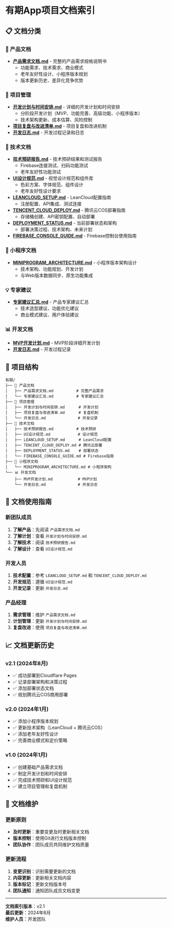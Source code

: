 # 有期App项目文档索引

## 📋 文档分类

### 🎯 产品文档
- **[产品需求文档.md](./产品需求文档.md)** - 完整的产品需求规格说明书
  - 功能需求、技术需求、商业模式
  - 老年友好性设计、小程序版本规划
  - 版本更新历史、差异化竞争优势

### 📅 项目管理
- **[开发计划与时间安排.md](./开发计划与时间安排.md)** - 详细的开发计划和时间安排
  - 分阶段开发计划（MVP、功能完善、高级功能、小程序版本）
  - 技术架构更新、成本估算、风险控制
- **[项目复盘与改进清单.md](./项目复盘与改进清单.md)** - 项目复盘和改进机制
- **[开发日志.md](./开发日志.md)** - 开发过程记录和日志

### 🔧 技术文档
- **[技术预研报告.md](./技术预研报告.md)** - 技术预研结果和测试报告
  - Firebase连接测试、扫码功能测试
  - 老年友好性功能测试
- **[UI设计规范.md](./UI设计规范.md)** - 视觉设计规范和组件库
  - 色彩方案、字体规范、组件设计
  - 老年友好性设计要求
- **[LEANCLOUD_SETUP.md](./LEANCLOUD_SETUP.md)** - LeanCloud配置指南
  - 注册配置、API集成、测试连接
- **[TENCENT_CLOUD_DEPLOY.md](./TENCENT_CLOUD_DEPLOY.md)** - 腾讯云COS部署指南
  - 存储桶创建、API密钥配置、自动部署
- **[DEPLOYMENT_STATUS.md](./DEPLOYMENT_STATUS.md)** - 当前部署状态和架构
  - 部署决策过程、技术架构、未来计划
- **[FIREBASE_CONSOLE_GUIDE.md](./FIREBASE_CONSOLE_GUIDE.md)** - Firebase控制台使用指南

### 📱 小程序文档
- **[MINIPROGRAM_ARCHITECTURE.md](./MINIPROGRAM_ARCHITECTURE.md)** - 小程序版本架构设计
  - 技术架构、功能规划、开发计划
  - 与Web版本数据同步、原生功能集成

### 💡 专家建议
- **[专家建议汇总.md](./专家建议汇总.md)** - 产品专家建议汇总
  - 技术选型建议、功能优化建议
  - 商业模式建议、用户体验建议

### 📊 开发文档
- **[MVP开发计划.md](./MVP开发计划.md)** - MVP阶段详细开发计划
- **[开发日志.md](./开发日志.md)** - 开发过程记录

## 📁 项目结构

```
有期/
├── 📄 产品文档
│   ├── 产品需求文档.md          # 完整产品需求
│   └── 专家建议汇总.md          # 专家建议汇总
├── 📅 项目管理
│   ├── 开发计划与时间安排.md      # 开发计划
│   ├── 项目复盘与改进清单.md      # 复盘机制
│   └── 开发日志.md              # 开发记录
├── 🔧 技术文档
│   ├── 技术预研报告.md          # 技术预研
│   ├── UI设计规范.md            # 设计规范
│   ├── LEANCLOUD_SETUP.md      # LeanCloud配置
│   ├── TENCENT_CLOUD_DEPLOY.md # 腾讯云部署
│   ├── DEPLOYMENT_STATUS.md    # 部署状态
│   └── FIREBASE_CONSOLE_GUIDE.md # Firebase指南
├── 📱 小程序文档
│   └── MINIPROGRAM_ARCHITECTURE.md # 小程序架构
└── 📊 开发文档
    ├── MVP开发计划.md           # MVP计划
    └── 开发日志.md              # 开发日志
```

## 🎯 文档使用指南

### 新团队成员
1. **了解产品**：先阅读 `产品需求文档.md`
2. **了解计划**：查看 `开发计划与时间安排.md`
3. **了解技术**：阅读 `技术预研报告.md`
4. **了解设计**：查看 `UI设计规范.md`

### 开发人员
1. **技术配置**：参考 `LEANCLOUD_SETUP.md` 和 `TENCENT_CLOUD_DEPLOY.md`
2. **开发规范**：遵循 `UI设计规范.md`
3. **开发记录**：更新 `开发日志.md`

### 产品经理
1. **需求管理**：维护 `产品需求文档.md`
2. **计划管理**：更新 `开发计划与时间安排.md`
3. **复盘改进**：使用 `项目复盘与改进清单.md`

## 📈 文档更新历史

### v2.1 (2024年8月)
- ✅ 成功部署到Cloudflare Pages
- ✅ 记录部署架构和决策过程
- ✅ 添加部署状态文档
- ✅ 规划腾讯云COS商用部署

### v2.0 (2024年1月)
- ✅ 添加小程序版本规划
- ✅ 更新技术架构（LeanCloud + 腾讯云COS）
- ✅ 添加老年友好性设计
- ✅ 完善商业模式和定价策略

### v1.0 (2024年1月)
- ✅ 创建基础产品需求文档
- ✅ 制定开发计划和时间安排
- ✅ 完成技术预研和UI设计规范
- ✅ 建立项目管理和复盘机制

## 🔄 文档维护

### 更新原则
- **及时更新**：重要变更及时更新相关文档
- **版本控制**：使用Git进行文档版本控制
- **团队协作**：团队成员共同维护文档质量

### 更新流程
1. **变更识别**：识别需要更新的文档
2. **内容更新**：更新相关文档内容
3. **版本标记**：更新文档版本号
4. **团队通知**：通知团队成员文档变更

---

**文档索引版本**：v2.1  
**最后更新**：2024年8月  
**维护人员**：开发团队 
